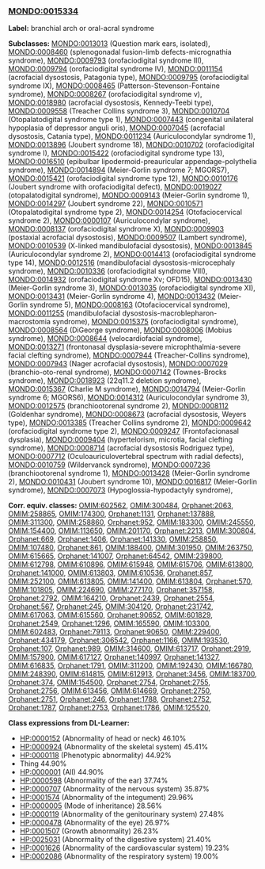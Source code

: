 
### [MONDO:0015334](http://purl.obolibrary.org/obo/MONDO_0015334)
**Label:** branchial arch or oral-acral syndrome

**Subclasses:** [MONDO:0013013](http://purl.obolibrary.org/obo/MONDO_0013013) (Question mark ears, isolated), [MONDO:0008460](http://purl.obolibrary.org/obo/MONDO_0008460) (splenogonadal fusion-limb defects-micrognathia syndrome), [MONDO:0009793](http://purl.obolibrary.org/obo/MONDO_0009793) (orofaciodigital syndrome III), [MONDO:0009794](http://purl.obolibrary.org/obo/MONDO_0009794) (orofaciodigital syndrome IV), [MONDO:0011154](http://purl.obolibrary.org/obo/MONDO_0011154) (acrofacial dysostosis, Patagonia type), [MONDO:0009795](http://purl.obolibrary.org/obo/MONDO_0009795) (orofaciodigital syndrome IX), [MONDO:0008465](http://purl.obolibrary.org/obo/MONDO_0008465) (Patterson-Stevenson-Fontaine syndrome), [MONDO:0008267](http://purl.obolibrary.org/obo/MONDO_0008267) (orofaciodigital syndrome v), [MONDO:0018980](http://purl.obolibrary.org/obo/MONDO_0018980) (acrofacial dysostosis, Kennedy-Teebi type), [MONDO:0009558](http://purl.obolibrary.org/obo/MONDO_0009558) (Treacher Collins syndrome 3), [MONDO:0010704](http://purl.obolibrary.org/obo/MONDO_0010704) (Otopalatodigital syndrome type 1), [MONDO:0007443](http://purl.obolibrary.org/obo/MONDO_0007443) (congenital unilateral hypoplasia of depressor anguli oris), [MONDO:0007045](http://purl.obolibrary.org/obo/MONDO_0007045) (acrofacial dysostosis, Catania type), [MONDO:0011234](http://purl.obolibrary.org/obo/MONDO_0011234) (Auriculocondylar syndrome 1), [MONDO:0013896](http://purl.obolibrary.org/obo/MONDO_0013896) (Joubert syndrome 18), [MONDO:0010702](http://purl.obolibrary.org/obo/MONDO_0010702) (orofaciodigital syndrome I), [MONDO:0015422](http://purl.obolibrary.org/obo/MONDO_0015422) (orofaciodigital syndrome type 13), [MONDO:0016510](http://purl.obolibrary.org/obo/MONDO_0016510) (epibulbar lipodermoid-preauricular appendage-polythelia syndrome), [MONDO:0014894](http://purl.obolibrary.org/obo/MONDO_0014894) (Meier-Gorlin syndrome 7; MGORS7), [MONDO:0015421](http://purl.obolibrary.org/obo/MONDO_0015421) (orofaciodigital syndrome type 12), [MONDO:0010176](http://purl.obolibrary.org/obo/MONDO_0010176) (Joubert syndrome with orofaciodigital defect), [MONDO:0019027](http://purl.obolibrary.org/obo/MONDO_0019027) (otopalatodigital syndrome), [MONDO:0009143](http://purl.obolibrary.org/obo/MONDO_0009143) (Meier-Gorlin syndrome 1), [MONDO:0014297](http://purl.obolibrary.org/obo/MONDO_0014297) (Joubert syndrome 22), [MONDO:0010571](http://purl.obolibrary.org/obo/MONDO_0010571) (Otopalatodigital syndrome type 2), [MONDO:0014254](http://purl.obolibrary.org/obo/MONDO_0014254) (Otofaciocervical syndrome 2), [MONDO:0000107](http://purl.obolibrary.org/obo/MONDO_0000107) (Auriculocondylar syndrome), [MONDO:0008137](http://purl.obolibrary.org/obo/MONDO_0008137) (orofaciodigital syndrome X), [MONDO:0009903](http://purl.obolibrary.org/obo/MONDO_0009903) (postaxial acrofacial dysostosis), [MONDO:0009507](http://purl.obolibrary.org/obo/MONDO_0009507) (Lambert syndrome), [MONDO:0010539](http://purl.obolibrary.org/obo/MONDO_0010539) (X-linked mandibulofacial dysostosis), [MONDO:0013845](http://purl.obolibrary.org/obo/MONDO_0013845) (Auriculocondylar syndrome 2), [MONDO:0014413](http://purl.obolibrary.org/obo/MONDO_0014413) (orofaciodigital syndrome type 14), [MONDO:0012516](http://purl.obolibrary.org/obo/MONDO_0012516) (mandibulofacial dysostosis-microcephaly syndrome), [MONDO:0010336](http://purl.obolibrary.org/obo/MONDO_0010336) (orofaciodigital syndrome VIII), [MONDO:0014932](http://purl.obolibrary.org/obo/MONDO_0014932) (orofaciodigital syndrome Xv; OFD15), [MONDO:0013430](http://purl.obolibrary.org/obo/MONDO_0013430) (Meier-Gorlin syndrome 3), [MONDO:0013035](http://purl.obolibrary.org/obo/MONDO_0013035) (orofaciodigital syndrome XI), [MONDO:0013431](http://purl.obolibrary.org/obo/MONDO_0013431) (Meier-Gorlin syndrome 4), [MONDO:0013432](http://purl.obolibrary.org/obo/MONDO_0013432) (Meier-Gorlin syndrome 5), [MONDO:0008163](http://purl.obolibrary.org/obo/MONDO_0008163) (Otofaciocervical syndrome), [MONDO:0011255](http://purl.obolibrary.org/obo/MONDO_0011255) (mandibulofacial dysostosis-macroblepharon-macrostomia syndrome), [MONDO:0015375](http://purl.obolibrary.org/obo/MONDO_0015375) (orofaciodigital syndrome), [MONDO:0008564](http://purl.obolibrary.org/obo/MONDO_0008564) (DiGeorge syndrome), [MONDO:0008006](http://purl.obolibrary.org/obo/MONDO_0008006) (Mobius syndrome), [MONDO:0008644](http://purl.obolibrary.org/obo/MONDO_0008644) (velocardiofacial syndrome), [MONDO:0013271](http://purl.obolibrary.org/obo/MONDO_0013271) (frontonasal dysplasia-severe microphthalmia-severe facial clefting syndrome), [MONDO:0007944](http://purl.obolibrary.org/obo/MONDO_0007944) (Treacher-Collins syndrome), [MONDO:0007943](http://purl.obolibrary.org/obo/MONDO_0007943) (Nager acrofacial dysostosis), [MONDO:0007029](http://purl.obolibrary.org/obo/MONDO_0007029) (branchio-oto-renal syndrome), [MONDO:0007142](http://purl.obolibrary.org/obo/MONDO_0007142) (Townes-Brocks syndrome), [MONDO:0018923](http://purl.obolibrary.org/obo/MONDO_0018923) (22q11.2 deletion syndrome), [MONDO:0015367](http://purl.obolibrary.org/obo/MONDO_0015367) (Charlie M syndrome), [MONDO:0014794](http://purl.obolibrary.org/obo/MONDO_0014794) (Meier-Gorlin syndrome 6; MGORS6), [MONDO:0014312](http://purl.obolibrary.org/obo/MONDO_0014312) (Auriculocondylar syndrome 3), [MONDO:0012575](http://purl.obolibrary.org/obo/MONDO_0012575) (branchiootorenal syndrome 2), [MONDO:0008112](http://purl.obolibrary.org/obo/MONDO_0008112) (Goldenhar syndrome), [MONDO:0008673](http://purl.obolibrary.org/obo/MONDO_0008673) (acrofacial dysostosis, Weyers type), [MONDO:0013385](http://purl.obolibrary.org/obo/MONDO_0013385) (Treacher Collins syndrome 2), [MONDO:0009642](http://purl.obolibrary.org/obo/MONDO_0009642) (orofaciodigital syndrome type 2), [MONDO:0009247](http://purl.obolibrary.org/obo/MONDO_0009247) (Frontofacionasal dysplasia), [MONDO:0009404](http://purl.obolibrary.org/obo/MONDO_0009404) (hypertelorism, microtia, facial clefting syndrome), [MONDO:0008714](http://purl.obolibrary.org/obo/MONDO_0008714) (acrofacial dysostosis Rodriguez type), [MONDO:0007712](http://purl.obolibrary.org/obo/MONDO_0007712) (Oculoauriculovertebral spectrum with radial defects), [MONDO:0010759](http://purl.obolibrary.org/obo/MONDO_0010759) (Wildervanck syndrome), [MONDO:0007236](http://purl.obolibrary.org/obo/MONDO_0007236) (branchiootorenal syndrome 1), [MONDO:0013428](http://purl.obolibrary.org/obo/MONDO_0013428) (Meier-Gorlin syndrome 2), [MONDO:0010431](http://purl.obolibrary.org/obo/MONDO_0010431) (Joubert syndrome 10), [MONDO:0016817](http://purl.obolibrary.org/obo/MONDO_0016817) (Meier-Gorlin syndrome), [MONDO:0007073](http://purl.obolibrary.org/obo/MONDO_0007073) (Hypoglossia-hypodactyly syndrome), 

**Corr. equiv. classes:** [OMIM:602562](http://purl.obolibrary.org/obo/OMIM_602562), [OMIM:300484](http://purl.obolibrary.org/obo/OMIM_300484), [Orphanet:2063](http://www.orpha.net/ORDO/Orphanet_2063), [OMIM:258865](http://purl.obolibrary.org/obo/OMIM_258865), [OMIM:174300](http://purl.obolibrary.org/obo/OMIM_174300), [Orphanet:1131](http://www.orpha.net/ORDO/Orphanet_1131), [Orphanet:137888](http://www.orpha.net/ORDO/Orphanet_137888), [OMIM:311300](http://purl.obolibrary.org/obo/OMIM_311300), [OMIM:258860](http://purl.obolibrary.org/obo/OMIM_258860), [Orphanet:952](http://www.orpha.net/ORDO/Orphanet_952), [OMIM:183300](http://purl.obolibrary.org/obo/OMIM_183300), [OMIM:245550](http://purl.obolibrary.org/obo/OMIM_245550), [OMIM:154400](http://purl.obolibrary.org/obo/OMIM_154400), [OMIM:113650](http://purl.obolibrary.org/obo/OMIM_113650), [OMIM:201170](http://purl.obolibrary.org/obo/OMIM_201170), [Orphanet:2213](http://www.orpha.net/ORDO/Orphanet_2213), [OMIM:300804](http://purl.obolibrary.org/obo/OMIM_300804), [Orphanet:669](http://www.orpha.net/ORDO/Orphanet_669), [Orphanet:1406](http://www.orpha.net/ORDO/Orphanet_1406), [Orphanet:141330](http://www.orpha.net/ORDO/Orphanet_141330), [OMIM:258850](http://purl.obolibrary.org/obo/OMIM_258850), [OMIM:107480](http://purl.obolibrary.org/obo/OMIM_107480), [Orphanet:861](http://www.orpha.net/ORDO/Orphanet_861), [OMIM:188400](http://purl.obolibrary.org/obo/OMIM_188400), [OMIM:301950](http://purl.obolibrary.org/obo/OMIM_301950), [OMIM:263750](http://purl.obolibrary.org/obo/OMIM_263750), [OMIM:615665](http://purl.obolibrary.org/obo/OMIM_615665), [Orphanet:141007](http://www.orpha.net/ORDO/Orphanet_141007), [Orphanet:64542](http://www.orpha.net/ORDO/Orphanet_64542), [OMIM:239800](http://purl.obolibrary.org/obo/OMIM_239800), [OMIM:612798](http://purl.obolibrary.org/obo/OMIM_612798), [OMIM:610896](http://purl.obolibrary.org/obo/OMIM_610896), [OMIM:615948](http://purl.obolibrary.org/obo/OMIM_615948), [OMIM:615706](http://purl.obolibrary.org/obo/OMIM_615706), [OMIM:613800](http://purl.obolibrary.org/obo/OMIM_613800), [Orphanet:141000](http://www.orpha.net/ORDO/Orphanet_141000), [OMIM:613803](http://purl.obolibrary.org/obo/OMIM_613803), [OMIM:610536](http://purl.obolibrary.org/obo/OMIM_610536), [Orphanet:857](http://www.orpha.net/ORDO/Orphanet_857), [OMIM:252100](http://purl.obolibrary.org/obo/OMIM_252100), [OMIM:613805](http://purl.obolibrary.org/obo/OMIM_613805), [OMIM:141400](http://purl.obolibrary.org/obo/OMIM_141400), [OMIM:613804](http://purl.obolibrary.org/obo/OMIM_613804), [Orphanet:570](http://www.orpha.net/ORDO/Orphanet_570), [OMIM:101805](http://purl.obolibrary.org/obo/OMIM_101805), [OMIM:224690](http://purl.obolibrary.org/obo/OMIM_224690), [OMIM:277170](http://purl.obolibrary.org/obo/OMIM_277170), [Orphanet:357158](http://www.orpha.net/ORDO/Orphanet_357158), [Orphanet:2792](http://www.orpha.net/ORDO/Orphanet_2792), [OMIM:164210](http://purl.obolibrary.org/obo/OMIM_164210), [Orphanet:2439](http://www.orpha.net/ORDO/Orphanet_2439), [Orphanet:2554](http://www.orpha.net/ORDO/Orphanet_2554), [Orphanet:567](http://www.orpha.net/ORDO/Orphanet_567), [Orphanet:245](http://www.orpha.net/ORDO/Orphanet_245), [OMIM:304120](http://purl.obolibrary.org/obo/OMIM_304120), [Orphanet:231742](http://www.orpha.net/ORDO/Orphanet_231742), [OMIM:617063](http://purl.obolibrary.org/obo/OMIM_617063), [OMIM:615560](http://purl.obolibrary.org/obo/OMIM_615560), [Orphanet:90652](http://www.orpha.net/ORDO/Orphanet_90652), [OMIM:601829](http://purl.obolibrary.org/obo/OMIM_601829), [Orphanet:2549](http://www.orpha.net/ORDO/Orphanet_2549), [Orphanet:1296](http://www.orpha.net/ORDO/Orphanet_1296), [OMIM:165590](http://purl.obolibrary.org/obo/OMIM_165590), [OMIM:103300](http://purl.obolibrary.org/obo/OMIM_103300), [OMIM:602483](http://purl.obolibrary.org/obo/OMIM_602483), [Orphanet:79113](http://www.orpha.net/ORDO/Orphanet_79113), [Orphanet:90650](http://www.orpha.net/ORDO/Orphanet_90650), [OMIM:229400](http://purl.obolibrary.org/obo/OMIM_229400), [Orphanet:434179](http://www.orpha.net/ORDO/Orphanet_434179), [Orphanet:306542](http://www.orpha.net/ORDO/Orphanet_306542), [Orphanet:1166](http://www.orpha.net/ORDO/Orphanet_1166), [OMIM:193530](http://purl.obolibrary.org/obo/OMIM_193530), [Orphanet:107](http://www.orpha.net/ORDO/Orphanet_107), [Orphanet:989](http://www.orpha.net/ORDO/Orphanet_989), [OMIM:314600](http://purl.obolibrary.org/obo/OMIM_314600), [OMIM:613717](http://purl.obolibrary.org/obo/OMIM_613717), [Orphanet:2919](http://www.orpha.net/ORDO/Orphanet_2919), [OMIM:157900](http://purl.obolibrary.org/obo/OMIM_157900), [OMIM:617127](http://purl.obolibrary.org/obo/OMIM_617127), [Orphanet:140997](http://www.orpha.net/ORDO/Orphanet_140997), [Orphanet:141327](http://www.orpha.net/ORDO/Orphanet_141327), [OMIM:616835](http://purl.obolibrary.org/obo/OMIM_616835), [Orphanet:1791](http://www.orpha.net/ORDO/Orphanet_1791), [OMIM:311200](http://purl.obolibrary.org/obo/OMIM_311200), [OMIM:192430](http://purl.obolibrary.org/obo/OMIM_192430), [OMIM:166780](http://purl.obolibrary.org/obo/OMIM_166780), [OMIM:248390](http://purl.obolibrary.org/obo/OMIM_248390), [OMIM:614815](http://purl.obolibrary.org/obo/OMIM_614815), [OMIM:612913](http://purl.obolibrary.org/obo/OMIM_612913), [Orphanet:3456](http://www.orpha.net/ORDO/Orphanet_3456), [OMIM:183700](http://purl.obolibrary.org/obo/OMIM_183700), [Orphanet:374](http://www.orpha.net/ORDO/Orphanet_374), [OMIM:154500](http://purl.obolibrary.org/obo/OMIM_154500), [Orphanet:2754](http://www.orpha.net/ORDO/Orphanet_2754), [Orphanet:2755](http://www.orpha.net/ORDO/Orphanet_2755), [Orphanet:2756](http://www.orpha.net/ORDO/Orphanet_2756), [OMIM:613456](http://purl.obolibrary.org/obo/OMIM_613456), [OMIM:614669](http://purl.obolibrary.org/obo/OMIM_614669), [Orphanet:2750](http://www.orpha.net/ORDO/Orphanet_2750), [Orphanet:2751](http://www.orpha.net/ORDO/Orphanet_2751), [Orphanet:246](http://www.orpha.net/ORDO/Orphanet_246), [Orphanet:1788](http://www.orpha.net/ORDO/Orphanet_1788), [Orphanet:2752](http://www.orpha.net/ORDO/Orphanet_2752), [Orphanet:1787](http://www.orpha.net/ORDO/Orphanet_1787), [Orphanet:2753](http://www.orpha.net/ORDO/Orphanet_2753), [Orphanet:1786](http://www.orpha.net/ORDO/Orphanet_1786), [OMIM:125520](http://purl.obolibrary.org/obo/OMIM_125520), 

**Class expressions from DL-Learner:**

- [HP:0000152](http://purl.obolibrary.org/obo/HP_0000152) (Abnormality of head or neck) 46.10%
- [HP:0000924](http://purl.obolibrary.org/obo/HP_0000924) (Abnormality of the skeletal system) 45.41%
- [HP:0000118](http://purl.obolibrary.org/obo/HP_0000118) (Phenotypic abnormality) 44.92%
- Thing 44.90%
- [HP:0000001](http://purl.obolibrary.org/obo/HP_0000001) (All) 44.90%
- [HP:0000598](http://purl.obolibrary.org/obo/HP_0000598) (Abnormality of the ear) 37.74%
- [HP:0000707](http://purl.obolibrary.org/obo/HP_0000707) (Abnormality of the nervous system) 35.87%
- [HP:0001574](http://purl.obolibrary.org/obo/HP_0001574) (Abnormality of the integument) 29.96%
- [HP:0000005](http://purl.obolibrary.org/obo/HP_0000005) (Mode of inheritance) 28.56%
- [HP:0000119](http://purl.obolibrary.org/obo/HP_0000119) (Abnormality of the genitourinary system) 27.48%
- [HP:0000478](http://purl.obolibrary.org/obo/HP_0000478) (Abnormality of the eye) 26.97%
- [HP:0001507](http://purl.obolibrary.org/obo/HP_0001507) (Growth abnormality) 26.23%
- [HP:0025031](http://purl.obolibrary.org/obo/HP_0025031) (Abnormality of the digestive system) 21.40%
- [HP:0001626](http://purl.obolibrary.org/obo/HP_0001626) (Abnormality of the cardiovascular system) 19.23%
- [HP:0002086](http://purl.obolibrary.org/obo/HP_0002086) (Abnormality of the respiratory system) 19.00%



